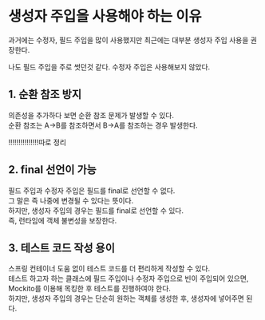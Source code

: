 # 생성자 주입을 사용해야 하는 이유

과거에는 수정자, 필드 주입을 많이 사용했지만 최근에는 대부분 생성자 주입 사용을 권장한다.

나도 필드 주입을 주로 썻던것 같다. 수정자 주입은 사용해보지 않았다.

## 1. 순환 참조 방지

의존성을 추가하다 보면 순환 참조 문제가 발생할 수 있다.
<br>순환 참조는 A->B를 참조하면서 B->A를 참조하는 경우 발생한다.

!!!!!!!!!!!!!!!따로 정리

## 2. final 선언이 가능


필드 주입과 수정자 주입은 필드를 final로 선언할 수 없다. 
<br>그 말은 즉 나중에 변경될 수 있다는 뜻이다.
<br>하지만, 생성자 주입의 경우는 필드를 final로 선언할 수 있다.
<br>즉, 런타임에 객체 불변성을 보장한다.

## 3. 테스트 코드 작성 용이

스프링 컨테이너 도움 없이 테스트 코드를 더 편리하게 작성할 수 있다.
<br>테스트 하고자 하는 클래스에 필드 주입이나 수정자 주입으로 빈이 주입되어 있으면,
<br>Mockito를 이용해 목킹한 후 테스트를 진행하여야 한다.
<br>하지만, 생성자 주입의 경우는 단순히 원하는 객체를 생성한 후, 생성자에 넣어주면 된다.